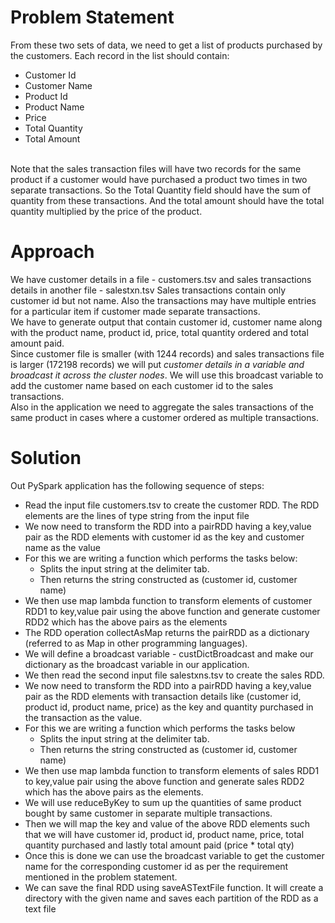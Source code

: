 # Problem Statement
From these two sets of data, we need to get a list of products purchased by the customers. Each record in the list should contain:
- Customer Id
- Customer Name
- Product Id
- Product Name
- Price
- Total Quantity
- Total Amount
<br>
Note that the sales transaction files will have two records for the same product if a customer would have 
purchased a product two times in two separate transactions. So the Total Quantity field should have the sum of 
quantity from these transactions. And the total amount should have the total quantity multiplied by the price of 
the product.

# Approach
We have customer details in a file - customers.tsv and sales transactions details in another file - salestxn.tsv
Sales transactions contain only customer id but not name. Also the transactions may have multiple entries for a 
particular item if customer made separate transactions.
<br>
We have to generate output that contain customer id, customer name along with the product name, product id, 
price, total quantity ordered and total amount paid.
<br>
Since customer file is smaller (with 1244 records) and sales transactions file is larger (172198 records) we will put 
*customer details in a variable and broadcast it across the cluster nodes*. We will use this broadcast variable to add 
the customer name based on each customer id to the sales transactions.
<br>
Also in the application we need to aggregate the sales transactions of the same product in cases where a 
customer ordered as multiple transactions.

# Solution
Out PySpark application has the following sequence of steps:
- Read the input file customers.tsv to create the customer RDD. The RDD elements are the lines of type string 
from the input file
- We now need to transform the RDD into a pairRDD having a key,value pair as the RDD elements with 
customer id as the key and customer name as the value
- For this we are writing a function which performs the tasks below:
  - Splits the input string at the delimiter tab.
  - Then returns the string constructed as (customer id, customer name)
- We then use map lambda function to transform elements of customer RDD1 to key,value pair using the 
above function and generate customer RDD2 which has the above pairs as the elements
- The RDD operation collectAsMap returns the pairRDD as a dictionary (referred to as Map in other 
programming languages).
- We will define a broadcast variable - custDictBroadcast and make our dictionary as the broadcast variable in 
our application.
- We then read the second input file salestxns.tsv to create the sales RDD.
- We now need to transform the RDD into a pairRDD having a key,value pair as the RDD elements with 
transaction details like (customer id, product id, product name, price) as the key and quantity purchased in 
the transaction as the value.
- For this we are writing a function which performs the tasks below
  -  Splits the input string at the delimiter tab.
  -  Then returns the string constructed as (customer id, customer name)
- We then use map lambda function to transform elements of sales RDD1 to key,value pair using the above 
function and generate sales RDD2 which has the above pairs as the elements.
- We will use reduceByKey to sum up the quantities of same product bought by same customer in separate 
multiple transactions.
- Then we will map the key and value of the above RDD elements such that we will have customer id, product 
id, product name, price, total quantity purchased and lastly total amount paid (price * total qty)
- Once this is done we can use the broadcast variable to get the customer name for the corresponding 
customer id as per the requirement mentioned in the problem statement.
- We can save the final RDD using saveASTextFile function. It will create a directory with the given name and 
saves each partition of the RDD as a text file
